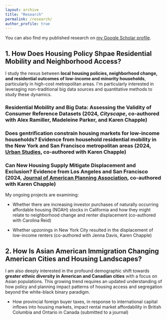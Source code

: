 ```yaml
---
layout: archive
title: "Research"
permalink: /research/
author_profile: true
---
```



  <div class="wordwrap">
    You can also find my published research on 
    <a href="https://scholar.google.com/citations?user=xM5Rc-EAAAAJ&hl=en">my Google Scholar profile</a>.
  </div>

## 1. How Does Housing Policy Shpae Residential Mobility and Neighborhood Access?

I study the nexus between **local housing policies, neighborhood change, and residential outcomes of low-income and minority households**, particularly in high-cost metropolitan areas. I'm particularly interested in leveraging non-traditional big data sources and quantitative methods to study these dynamics.

### Residential Mobility and Big Data: Assessing the Validity of Consumer Reference Datasets (2024, _Cityscape_, co-authored with Alex Ramiller, Madeleine Parker, and Karen Chapple)

### Does gentrification constrain housing markets for low-income households? Evidence from household residential mobility in the New York and San Francisco metropolitan areas (2024, [Urban Studies](https://doi.org/10.1177/00420980241244699), co-authored with Karen Chapple)

###  Can New Housing Supply Mitigate Displacement and Exclusion? Evidence from Los Angeles and San Francisco (2024, [Journal of American Planning Association](https://doi.org/10.1080/01944363.2024.2319293), co-authored with Karen Chapple)

My ongoing projects are examining:

- Whether there are increasing investor purchases of naturally occurring affordable housing (NOAH) stocks in California and how they might relate to neighborhood change and renter displacement (co-authored with Carolina Reid)

- Whether upzonings in New York City resulted in the displacement of low-income renters (co-authored with Jenna Davis, Karen Chapple)


## 2. How Is Asian American Immigration Changing American Cities and Housing Landscapes?

I am also deeply interested in the profound demographic shift towards **greater ethnic diversity in American and Canadian cities** with a focus on Asian populations. This growing trend requires an updated understanding of how policy and planning impact patterns of housing access and segregation beyond the white-black binary paradigm.

- How provincial foreign buyer taxes, in response to international capital inflows into housing markets, impact rental market affordability in British Columbia and Ontario in Canada (submitted to a journal)

